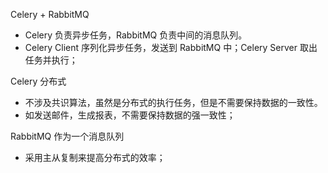 
Celery + RabbitMQ
- Celery 负责异步任务，RabbitMQ 负责中间的消息队列。
- Celery Client 序列化异步任务，发送到 RabbitMQ 中；Celery Server 取出任务并执行；

Celery 分布式
- 不涉及共识算法，虽然是分布式的执行任务，但是不需要保持数据的一致性。
- 如发送邮件，生成报表，不需要保持数据的强一致性；

RabbitMQ 作为一个消息队列
- 采用主从复制来提高分布式的效率；